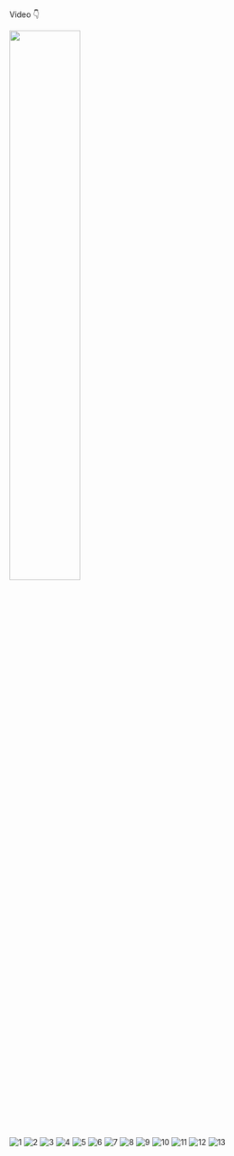Video 👇

[<img src="https://img.freepik.com/free-vector/flat-clapperboard-icon_1063-38.jpg?t=st=1720305063~exp=1720308663~hmac=7f15e3e029335cd57cd12e83a66b23e51565640369bfbf4a806bcf24d61f968e&w=740" width="50%">](https://drive.google.com/file/d/1MQs2KROwuwPgIvqbtCAnvBqHS6wP2gu-/view?usp=sharing "Video Iclick")


![1](https://github.com/AbanobNabeh/iClick/assets/109631678/71846841-361a-42d6-bd5f-0973216ace5a)
![2](https://github.com/AbanobNabeh/iClick/assets/109631678/930f0fce-ff56-4a30-8c33-ce4be8d64905)
![3](https://github.com/AbanobNabeh/iClick/assets/109631678/0a657863-04fc-43af-a1b1-cb3782b9e2b3)
![4](https://github.com/AbanobNabeh/iClick/assets/109631678/f7ef9df4-a126-43cf-a2b0-be782a4da029)
![5](https://github.com/AbanobNabeh/iClick/assets/109631678/7148e04e-d7b2-469e-b41c-a92d12ae7f0c)
![6](https://github.com/AbanobNabeh/iClick/assets/109631678/b100ad07-223b-428a-9b56-60daed85bbbb)
![7](https://github.com/AbanobNabeh/iClick/assets/109631678/b2dcfad2-27b6-4525-ab06-d3f130f9d529)
![8](https://github.com/AbanobNabeh/iClick/assets/109631678/1c0e7e40-08a9-41ea-8b09-2ee0c3ea269e)
![9](https://github.com/AbanobNabeh/iClick/assets/109631678/2f96a151-d29b-4e07-b08b-8bc77c8bad98)
![10](https://github.com/AbanobNabeh/iClick/assets/109631678/d7277282-15af-4303-9be9-e0c0ae4f0a0e)
![11](https://github.com/AbanobNabeh/iClick/assets/109631678/63d10572-d073-4f54-8949-dc66181e21b6)
![12](https://github.com/AbanobNabeh/iClick/assets/109631678/05293842-95ff-4854-bba0-46ced6b62316)
![13](https://github.com/AbanobNabeh/iClick/assets/109631678/346091f7-54b1-4d84-97b0-81cecb404811)
